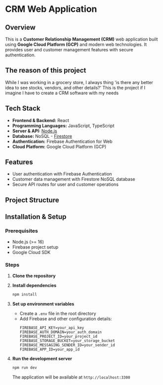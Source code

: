 # CRM Web Application

## Overview
This is a **Customer Relationship Management (CRM)** web application built using **Google Cloud Platform (GCP)** and modern web technologies. It provides user and customer management features with secure authentication.

## The reason of this project
While I was working in a grocery store, I always thing 'is there any better idea to see stocks, vendors, and other details?'
This is the project if I imagine I have to create a CRM software with my needs

## Tech Stack
- **Frontend & Backend:** React
- **Programming Languages:** JavaScript, TypeScript
- **Server & API:** [Node.js](https://nodejs.org/)
- **Database:** NoSQL - [Firestore](https://firebase.google.com/docs/firestore)
- **Authentication:** Firebase Authentication for Web
- **Cloud Platform:** Google Cloud Platform (GCP)

## Features
- User authentication with Firebase Authentication
- Customer data management with Firestore NoSQL database
- Secure API routes for user and customer operations

## Project Structure
<!---
```
📂 crm_system
 ├── 📁 client
 ├── 📁 server
 │   ├── 📁 controllers
 │   ├── 📁 middleware
 │   ├── 📁 models
 │   ├── 📁 routers
 │   └── 📁 util
 ├── 📄 .env
 ├── 📄 package.json
 └── 📄 README.md
```
-->

## Installation & Setup

### Prerequisites
- Node.js (>= 16)
- Firebase project setup
- Google Cloud SDK

### Steps
1. **Clone the repository**

2. **Install dependencies**
   ```sh
   npm install
   ```

3. **Set up environment variables**
   - Create a `.env` file in the root directory
   - Add Firebase and other configuration details:
     ```env
     FIREBASE_API_KEY=your_api_key
     FIREBASE_AUTH_DOMAIN=your_auth_domain
     FIREBASE_PROJECT_ID=your_project_id
     FIREBASE_STORAGE_BUCKET=your_storage_bucket
     FIREBASE_MESSAGING_SENDER_ID=your_sender_id
     FIREBASE_APP_ID=your_app_id
     ```

4. **Run the development server**
   ```sh
   npm run dev
   ```
   The application will be available at `http://localhost:3300`
